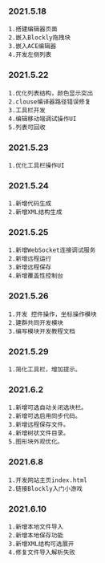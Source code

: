 
### 2021.5.18
```
1.搭建编辑器页面
2.嵌入Blockly拖拽块
3.嵌入ACE编辑器
4.开发左侧列表
```

### 2021.5.22
```
1.优化列表结构，颜色显示突出
2.clouse编译器路径错误修复
3.工具栏开发
4.编辑移动端调试操作UI
5.列表可回收
```

### 2021.5.23
```
1.优化工具栏操作UI
```

### 2021.5.24
```
1.新增代码生成
2.新增XML结构生成
```

### 2021.5.25
```
1.新增WebSocket连接调试服务
2.新增远程运行
3.新增远程保存
4.新增覆盖性控制台
```

### 2021.5.26
```
1.开发 控件操作，坐标操作模块
2.建群共同开发模块
3.编写模块开发教程文档
```

### 2021.5.29
```
1.简化工具栏，增加提示。
```

### 2021.6.2
```
1.新增可选自动关闭选块栏。
2.新增可选启用同步代码。
3.新增远程保存文件。
4.新增树状文件目录。
5.图形块外观优化。
```

### 2021.6.8
```
1.开发网站主页index.html
2.链接Blockly入门小游戏
```

### 2021.6.10
```
1.新增本地文件导入
2.新增本地保存功能
3.新增XML结构可选展开
4.修复文件导入解析失败
